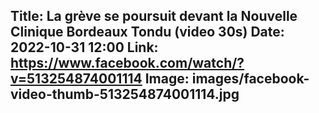 Title: La grève se poursuit devant la Nouvelle Clinique Bordeaux Tondu (video 30s)
Date: 2022-10-31 12:00
Link: https://www.facebook.com/watch/?v=513254874001114
Image: images/facebook-video-thumb-513254874001114.jpg
---
